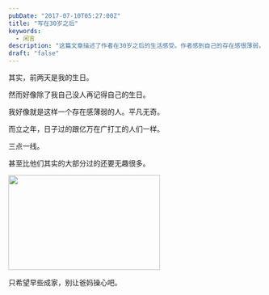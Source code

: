 ```yaml
---
pubDate: "2017-07-10T05:27:00Z"
title: "写在30岁之后"
keywords:
  - 闲言
description: "这篇文章描述了作者在30岁之后的生活感受。作者感到自己的存在感很薄弱，生日时除了自己没有人记得。作者觉得自己过着平凡无奇的生活，和广大打工族一样。作者希望能早点成家，减轻父母的负担。"
draft: "false"
---
```


<p>其实，前两天是我的生日。</p>
<p>然而好像除了我自己没人再记得自己的生日。</p>
<p>我好像就是这样一个存在感薄弱的人。平凡无奇。</p>
<p>而立之年，日子过的跟亿万在广打工的人们一样。</p>
<p>三点一线。</p>
<p>甚至比他们其实的大部分过的还要无趣很多。</p>
<img class="alignnone size-medium wp-image-702" src="/usr/uploads/2017/07/2e776c3c09b806022d73ff5c58f08eb0-300x188.jpg" alt="" width="300" height="188" />
<p>只希望早些成家，别让爸妈操心吧。</p>